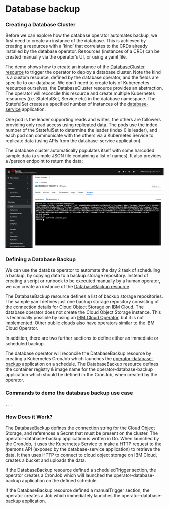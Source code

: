 # Database backup

### Creating a Database Cluster

Before we can explore how the database operator automates backup, we first need to create an instance of the database. This is achieved by creating a resources with a ‘kind’ that correlates to the CRDs already installed by the database operator. Resources (instances of a CRD) can be created manually via the operator’s UI, or using a yaml file.

The demo shows how to create an instance of the [DatabaseCluster resource](https://github.com/IBM/operator-sample-go/blob/main/operator-database/config/samples/database.sample_v1alpha1_databasecluster.yaml) to trigger the operator to deploy a database cluster.  Note the kind is a custom resource, defined by the database operator, and the fields are specific to our database.  We don’t need to create lots of Kuberenetes resources ourselves, the DatabaseCluster resource provides an abstraction. The operator will reconcile this resource and create multiple Kubernetes resources (i.e. StatefulSet, Service etc) in the database namespace.  The StatefulSet creates a specified number of instances of the [database-service](https://github.com/IBM/operator-sample-go/tree/main/database-service) application.

One pod is the leader supporting reads and writes, the others are followers providing only read access using replicated data.  The pods use the index number of the StatefulSet to determine the leader (index 0 is leader), and each pod can communicate with the others via a Kubernetes Service to replicate data (using APIs from the database-service application).

The database cluster automatically populates itself with some harcoded sample data (a simple JSON file containing a list of names). It also provides a /person endpoint to return the data:

![image](./images/demo11.png) 

### Defining a Database Backup

We can use the databse operator to automate the day 2 task of scheduling a backup, by copying data to a backup storage repository.  Instead of creating a script or runbook to be executed manually by a human operator, we can create an instance of the [DatabaseBackup resource](https://github.com/IBM/operator-sample-go/blob/main/operator-database/config/samples/database.sample_v1alpha1_databasebackup.yaml). 

The DatabaseBackup resource defines a list of backup storage repositories.  The sample yaml defines just one backup storage repository consisting of the connection details for Cloud Object Storage on IBM Cloud.  The database operator does not create the Cloud Object Storage instance.  This is technically possible by using an [IBM Cloud Operator](https://github.com/IBM/cloud-operators), but it is not implemented.  Other public clouds also have operators similar to the IBM Cloud Operator.

In addition, there are two further sections to define either an immediate or scheduled backup.

The database operator will reconcile the DatabaseBackup resource by creating a Kubernetes CronJob which launches the [operator-database-backup](https://github.com/IBM/operator-sample-go/tree/main/operator-database-backup) application on a schedule.  The DatabaseBackup resource defines the container registry & image name for the operator-database-backup application which should be defined in the CronJob, when created by the operator.

### Commands to demo the database backup use case

```
...
```

### How Does it Work?

The DatabaseBackup defines the connection string for the Cloud Object Storage, and references a Secret that must be present on the cluster.  The operator-database-backup application is written in Go.  When launched by the CronJob, it uses the Kubernetes Service to make a HTTP request to the /persons API (exposed by the database-service application) to retrieve the data.  It then uses HTTP to connect to cloud object storage on IBM Cloud, creates a bucket and uploads the data.

If the DatabaseBackup resource defined a scheduledTrigger section, the operator creates a CronJob which will launched the operator-database-backup application on the defined schedule.

If the DatabaseBackup resource defined a manualTrigger section, the operator creates a Job which immediately launches the operator-database-backup application.